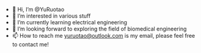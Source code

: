- 👋 Hi, I’m @YuRuotao
- 👀 I’m interested in various stuff
- 🌱 I’m currently learning electrical engineering
- 💞️ I’m looking forward to exploring the field of biomedical engineering
- 📫 How to reach me yuruotao@outlook.com is my email, please feel free to contact me!

<!---
YuRuotao/YuRuotao is a ✨ special ✨ repository because its `README.md` (this file) appears on your GitHub profile.
You can click the Preview link to take a look at your changes.
--->
